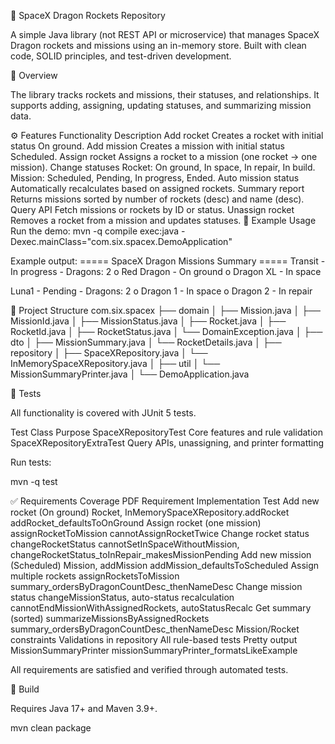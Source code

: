 🚀 SpaceX Dragon Rockets Repository

A simple Java library (not REST API or microservice) that manages SpaceX Dragon rockets and missions using an in-memory store.
Built with clean code, SOLID principles, and test-driven development.

📘 Overview

The library tracks rockets and missions, their statuses, and relationships.
It supports adding, assigning, updating statuses, and summarizing mission data.

⚙️ Features
Functionality	Description
Add rocket	Creates a rocket with initial status On ground.
Add mission	Creates a mission with initial status Scheduled.
Assign rocket	Assigns a rocket to a mission (one rocket → one mission).
Change statuses	Rocket: On ground, In space, In repair, In build.
Mission: Scheduled, Pending, In progress, Ended.
Auto mission status	Automatically recalculates based on assigned rockets.
Summary report	Returns missions sorted by number of rockets (desc) and name (desc).
Query API	Fetch missions or rockets by ID or status.
Unassign rocket	Removes a rocket from a mission and updates statuses.
🧩 Example Usage
Run the demo:
mvn -q compile exec:java -Dexec.mainClass="com.six.spacex.DemoApplication"

Example output:
===== SpaceX Dragon Missions Summary =====
Transit - In progress - Dragons: 2
   o Red Dragon - On ground
   o Dragon XL - In space

Luna1 - Pending - Dragons: 2
   o Dragon 1 - In space
   o Dragon 2 - In repair

🧱 Project Structure
com.six.spacex
├── domain
│   ├── Mission.java
│   ├── MissionId.java
│   ├── MissionStatus.java
│   ├── Rocket.java
│   ├── RocketId.java
│   ├── RocketStatus.java
│   └── DomainException.java
│
├── dto
│   ├── MissionSummary.java
│   └── RocketDetails.java
│
├── repository
│   ├── SpaceXRepository.java
│   └── InMemorySpaceXRepository.java
│
├── util
│   └── MissionSummaryPrinter.java
│
└── DemoApplication.java

🧪 Tests

All functionality is covered with JUnit 5 tests.

Test Class	Purpose
SpaceXRepositoryTest	Core features and rule validation
SpaceXRepositoryExtraTest	Query APIs, unassigning, and printer formatting

Run tests:

mvn -q test

✅ Requirements Coverage
PDF Requirement	Implementation	Test
Add new rocket (On ground)	Rocket, InMemorySpaceXRepository.addRocket	addRocket_defaultsToOnGround
Assign rocket (one mission)	assignRocketToMission	cannotAssignRocketTwice
Change rocket status	changeRocketStatus	cannotSetInSpaceWithoutMission, changeRocketStatus_toInRepair_makesMissionPending
Add new mission (Scheduled)	Mission, addMission	addMission_defaultsToScheduled
Assign multiple rockets	assignRocketsToMission	summary_ordersByDragonCountDesc_thenNameDesc
Change mission status	changeMissionStatus, auto-status recalculation	cannotEndMissionWithAssignedRockets, autoStatusRecalc
Get summary (sorted)	summarizeMissionsByAssignedRockets	summary_ordersByDragonCountDesc_thenNameDesc
Mission/Rocket constraints	Validations in repository	All rule-based tests
Pretty output	MissionSummaryPrinter	missionSummaryPrinter_formatsLikeExample

All requirements are satisfied and verified through automated tests.

🧰 Build

Requires Java 17+ and Maven 3.9+.

mvn clean package
